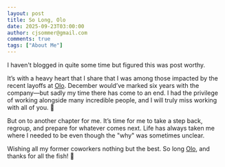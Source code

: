 ```yaml
---
layout: post
title: So Long, Olo
date: 2025-09-23T03:00:00
author: cjsommer@gmail.com
comments: true
tags: ["About Me"]
---
```


I haven't blogged in quite some time but figured this was post worthy.

It’s with a heavy heart that I share that I was among those impacted by the recent layoffs at [Olo](https://www.olo.com/). December would’ve marked six years with the company—but sadly my time there has come to an end. I had the privilege of working alongside many incredible people, and I will truly miss working with all of you. :face_holding_back_tears:

But on to another chapter for me. It’s time for me to take a step back, regroup, and prepare for whatever comes next. Life has always taken me where I needed to be even though the "why" was sometimes unclear.

Wishing all my former coworkers nothing but the best. So long [Olo](https://www.olo.com/), and thanks for all the fish! :fishing_pole_and_fish: